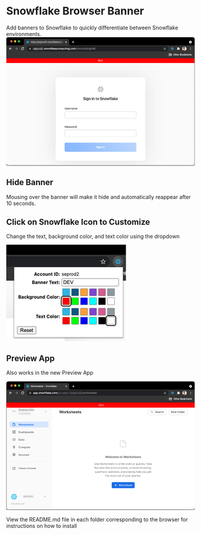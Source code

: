 # Snowflake Browser Banner
Add banners to Snowflake to quickly differentiate between Snowflake environments.
![Snowflake Banner](Screenshots/SnowflakeBanner.png)

## Hide Banner
Mousing over the banner will make it hide and automatically reappear after 10 seconds.

## Click on Snowflake Icon to Customize
Change the text, background color, and text color using the dropdown

![Customize the Banner](Screenshots/CustomizeBanner.png)

## Preview App
Also works in the new Preview App

![Compatible with Preview App](Screenshots/PreviewApp.png)

View the README.md file in each folder corresponding to the browser for instructions on how to install
